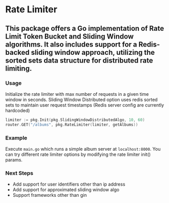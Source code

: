 Rate Limiter
==========

This package offers a Go implementation of Rate Limit Token Bucket and Sliding Window algorithms. 
It also includes support for a Redis-backed sliding window approach, utilizing the sorted sets data structure for distributed rate limiting.
---

### Usage

Initialize the rate limiter with max number of requests in a given time window in seconds. 
Sliding Window Distributed option uses redis sorted sets to maintain user request timestamps (Redis server config are currently hardcoded)
```go
limiter := pkg.Init(pkg.SlidingWindowDistributedAlgo, 10, 60)
router.GET("/albums", pkg.RateLimiter(limiter, getAlbums))
```

### Example

Execute `main.go` which runs a simple album server at `localhost:8000`. You can try different rate limiter options by modifying the 
rate limiter init() params.

### Next Steps
- Add support for user identifiers other than ip address 
- Add support for approximated sliding window algo 
- Support frameworks other than gin
